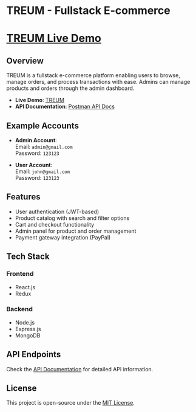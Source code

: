 # TREUM - Fullstack E-commerce

# [TREUM Live Demo](https://treum.onrender.com)

## Overview

TREUM is a fullstack e-commerce platform enabling users to browse, manage orders, and process transactions with ease. Admins can manage products and orders through the admin dashboard.

- **Live Demo**: [TREUM](https://treum.onrender.com)
- **API Documentation**: [Postman API Docs](https://documenter.getpostman.com/view/30280485/2sAXqqcNHk)

## Example Accounts

- **Admin Account**:  
  Email: `admin@gmail.com`  
  Password: `123123`

- **User Account**:  
  Email: `john@gmail.com`  
  Password: `123123`

## Features

- User authentication (JWT-based)
- Product catalog with search and filter options
- Cart and checkout functionality
- Admin panel for product and order management
- Payment gateway integration (PayPal)

## Tech Stack

### Frontend

- React.js
- Redux

### Backend

- Node.js
- Express.js
- MongoDB

## API Endpoints

Check the [API Documentation](https://documenter.getpostman.com/view/30280485/2sAXqqcNHk) for detailed API information.

## License

This project is open-source under the [MIT License](LICENSE).
